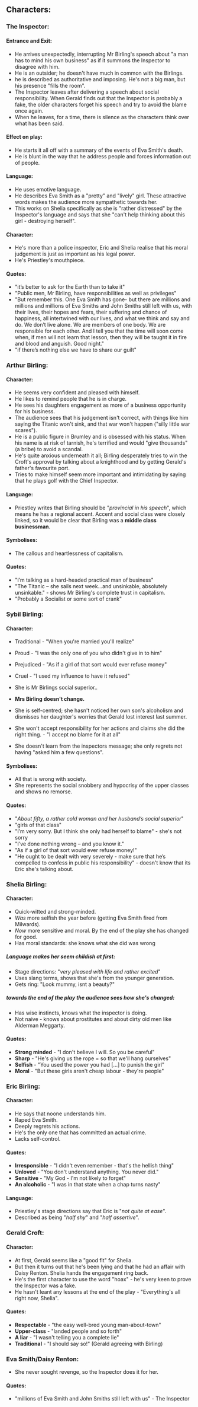 ## Characters:  

### The Inspector:  
#### Entrance and Exit:
* He arrives unexpectedly, interrupting Mr Birling's speech about "a man has to mind his own business" as if it summons the Inspector to disagree with him.
* He is an outsider; he doesn't have much in common with the Birlings.
* he is described as authoritative and imposing. He's not a big man, but his presence "fills the room".
* The Inspector leaves after delivering a speech about social responsibility. When Gerald finds out that the Inspector is probably a fake, the older characters forget his speech and try to avoid the blame once again.
* When he leaves, for a time, there is silence as the characters think over what has been said.

#### Effect on play:
* He starts it all off with a summary of the events of Eva Smith's death.
* He is blunt in the way that he address people and forces information out of people.

#### Language:  
* He uses emotive language.
* He describes Eva Smith as a "pretty" and "lively" girl. These attractive words makes the audience more sympathetic towards her.
* This works on Shelia specifically as she is "rather distressed" by the Inspector's language and says that she "can't help thinking about this girl - destroying herself".  

#### Character:
* He's more than a police inspector, Eric and Shelia realise that his moral judgement is just as important as his legal power.
* He's Priestley's mouthpiece.

#### Quotes:  
* "it’s better to ask for the Earth than to take it"
* "Public men, Mr Birling, have responsibilities as well as privileges"
* "But remember this. One Eva Smith has gone- but there are millions
and millions and millions of Eva Smiths and John Smiths still left with
us, with their lives, their hopes and fears, their suffering and chance of
happiness, all intertwined with our lives, and what we think and say
and do. We don’t live alone. We are members of one body. We are
responsible for each other. And I tell you that the time will soon come
when, if men will not learn that lesson, then they will be taught it in
fire and blood and anguish. Good night."
* "if there’s nothing else we have to share our guilt"


### Arthur Birling:
#### Character:
* He seems very confident and pleased with himself.
* He likes to remind people that he is in charge.
* He sees his daughters engagement as more of a business opportunity for his business.
* The audience sees that his judgement isn't correct, with things like him saying the Titanic won't sink, and that war won't happen ("silly little war scares").
* He is a public figure in Brumley and is obsessed with his status. When his name is at risk of tarnish, he's terrified and would "give thousands" (a bribe) to avoid a scandal.
* He's quite anxious underneath it all; Birling desperately tries to win the Croft's approval by talking about a knighthood and by getting Gerald's father's favourite port.
* Tries to make himself seem more important and intimidating by saying that he plays golf with the Chief Inspector.

#### Language:
* Priestley writes that Birling should be "*provincial in his speech*", which means he has a regional accent. Accent and social class were closely linked, so it would be clear that Birling was a **middle class businessman**.

#### Symbolises:
* The callous and heartlessness of capitalism.

#### Quotes:
* "I’m talking as a hard-headed practical man of business"
* "The Titanic – she sails next week…and unsinkable, absolutely
unsinkable." - shows Mr Birling's complete trust in capitalism.
* "Probably a Socialist or some sort of crank"


### Sybil Birling:  
#### Character:  
* Traditional - "When you're married you'll realize"
* Proud - "I was the only one of you who didn't give in to him"
* Prejudiced - "As if a girl of that sort would ever refuse money"
* Cruel - "I used my influence to have it refused"

* She is Mr Birlings social superior..

* **Mrs Birling doesn't change.**
* She is self-centred; she hasn't noticed her own son's alcoholism and dismisses her daughter's worries that Gerald lost interest last summer.  
* She won't accept responsibility for her actions and claims she did the right thing. - "I accept no blame for it at all"
* She doesn't learn from the inspectors message; she only regrets not having "asked him a few questions".

#### Symbolises:
* All that is wrong with society.
* She represents the social
snobbery and hypocrisy of the
upper classes and shows no
remorse.

#### Quotes:  
* "*About fifty, a rather cold woman and her husband’s social superior*"
* "girls of that class"
* "I’m very sorry. But I think she only had herself to blame" - she's not sorry
* "I’ve done nothing wrong – and you know it."
* "As if a girl of that sort would ever refuse money!"
* "He ought to be dealt with very severely - make sure that he’s compelled to confess in public his responsibility" - doesn't know that its Eric she's talking about.

### Shelia Birling:
#### Character:
* Quick-witted and strong-minded.
* *Was* more selfish the year before (getting Eva Smith fired from Milwards).
* *Now* more sensitive and moral. By the end of the play she has changed for good.
* Has moral standards: she knows what she did was wrong

##### Language makes her seem childish at first:
* Stage directions: "*very pleased with life and rather excited*"
* Uses slang terms, shows that she's from the younger generation.
* Gets ring: "Look mummy, isnt a beauty?"

##### towards the end of the play the audience sees how she's changed:
* Has wise instincts, knows what the inspector is doing.
* Not naive - knows about prostitutes and about dirty old men like Alderman Meggarty.

#### Quotes:
* **Strong minded** - "I don't believe I will. So you be careful"
* **Sharp** - "He's giving us the rope = so that we'll hang ourselves"
* **Selfish** - "You used the power you had […] to punish the girl"
* **Moral** - "But these girls aren't cheap labour - they're people"

### Eric Birling:
#### Character:
* He says that noone understands him.
* Raped Eva Smith.
* Deeply regrets his actions.
* He's the only one that has committed an actual crime.
* Lacks self-control.

#### Quotes:
* **Irresponsible** - "I didn't even remember - that's the hellish thing"
* **Unloved** - "You don't understand anything. You never did."
* **Sensitive** - "My God - I'm not likely to forget"
* **An alcoholic** - "I was in that state when a chap turns nasty"

#### Language:
* Priestley's stage directions say that Eric is "*not quite at ease*".
* Described as being "*half shy*" and "*half assertive*".

### Gerald Croft:
#### Character:
* At first, Gerald seems like a "good fit" for Shelia.
* But then it turns out that he's been lying and that he had an affair with Daisy Renton. Shelia hands the engagement ring back.
* He's the first character to use the word "hoax" - he's very keen to prove the Inspector was a fake.
* He hasn't leant any lessons at the end of the play - "Everything's all right now, Shelia".


#### Quotes:
* **Respectable** - "the easy well-bred young man-about-town"
* **Upper-class** - "landed people and so forth"
* **A liar** - "I wasn't telling you a complete lie"
* **Traditional** - "I should say so!" (Gerald agreeing with Birling)

### Eva Smith/Daisy Renton:
* She never sought revenge, so the Inspector does it for her.

#### Quotes:
* "millions of Eva Smith and John Smiths still left with us" - The Inspector

